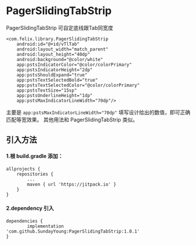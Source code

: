 # PagerSlidingTabStrip
PagerSlidingTabStrip 可自定底线跟Tab同宽度


    <com.felix.library.PagerSlidingTabStrip
        android:id="@+id/vTlTab"
        android:layout_width="match_parent"
        android:layout_height="40dp"
        android:background="@color/white"
        app:pstsIndicatorColor="@color/colorPrimary"
        app:pstsIndicatorHeight="2dp"
        app:pstsShouldExpand="true"
        app:pstsTextSelectedBold="true"
        app:pstsTextSelectedColor="@color/colorPrimary"
        app:pstsTextSize="15sp"
        app:pstsUnderlineHeight="1dp"
        app:pstsMaxIndicatorLineWidth="70dp"/>
        
        
主要是 `app:pstsMaxIndicatorLineWidth="70dp"` 填写设计给出的数值，即可正确匹配等宽效果。
其他用法和 PagerSlidingTabStrip 类似。


## 引入方法

#### 1.根 build.gradle 添加：


    allprojects {
		repositories {
			...
			maven { url 'https://jitpack.io' }
		}
	}
  
  
#### 2.dependency 引入


    dependencies {
	        implementation 'com.github.SundayYoung:PagerSlidingTabStrip:1.0.1'
	}
